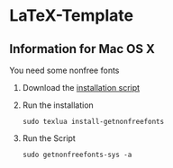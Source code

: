 LaTeX-Template
=============

## Information for Mac OS X
You need some nonfree fonts

1. Download the [installation script](http://www.tug.org/fonts/getnonfreefonts/install-getnonfreefonts)
2. Run the installation

	```sudo texlua install-getnonfreefonts```
3. Run the Script

	```sudo getnonfreefonts-sys -a```
